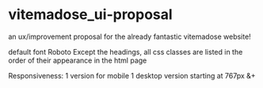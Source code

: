 # vitemadose_ui-proposal
an ux/improvement proposal for the already fantastic vitemadose website! 

default font Roboto
Except the headings, all css classes are listed in the order of their appearance in the html page

Responsiveness:
1 version for mobile
1 desktop version starting at 767px &+
